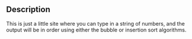 ## Description

This is just a little site where you can type in a string of numbers, and the output will be in order using either the bubble or insertion sort algorithms.
